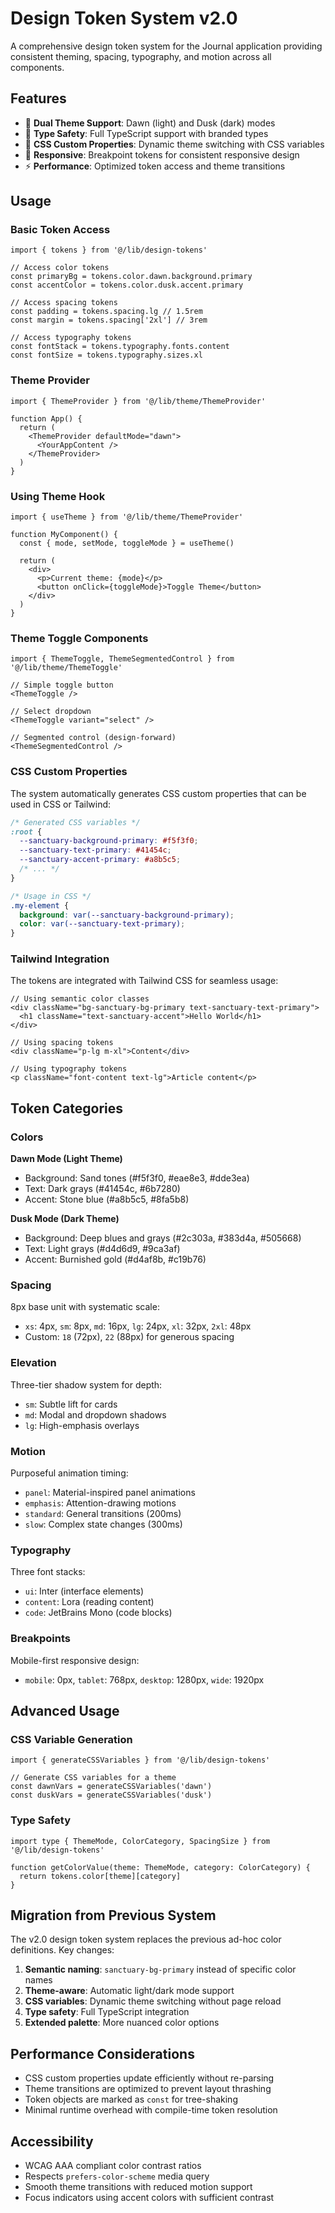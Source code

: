# Design Token System v2.0

A comprehensive design token system for the Journal application providing consistent theming, spacing, typography, and motion across all components.

## Features

- 🎨 **Dual Theme Support**: Dawn (light) and Dusk (dark) modes
- 🎯 **Type Safety**: Full TypeScript support with branded types
- 🔄 **CSS Custom Properties**: Dynamic theme switching with CSS variables
- 📱 **Responsive**: Breakpoint tokens for consistent responsive design
- ⚡ **Performance**: Optimized token access and theme transitions

## Usage

### Basic Token Access

```tsx
import { tokens } from '@/lib/design-tokens'

// Access color tokens
const primaryBg = tokens.color.dawn.background.primary
const accentColor = tokens.color.dusk.accent.primary

// Access spacing tokens  
const padding = tokens.spacing.lg // 1.5rem
const margin = tokens.spacing['2xl'] // 3rem

// Access typography tokens
const fontStack = tokens.typography.fonts.content
const fontSize = tokens.typography.sizes.xl
```

### Theme Provider

```tsx
import { ThemeProvider } from '@/lib/theme/ThemeProvider'

function App() {
  return (
    <ThemeProvider defaultMode="dawn">
      <YourAppContent />
    </ThemeProvider>
  )
}
```

### Using Theme Hook

```tsx
import { useTheme } from '@/lib/theme/ThemeProvider'

function MyComponent() {
  const { mode, setMode, toggleMode } = useTheme()
  
  return (
    <div>
      <p>Current theme: {mode}</p>
      <button onClick={toggleMode}>Toggle Theme</button>
    </div>
  )
}
```

### Theme Toggle Components

```tsx
import { ThemeToggle, ThemeSegmentedControl } from '@/lib/theme/ThemeToggle'

// Simple toggle button
<ThemeToggle />

// Select dropdown
<ThemeToggle variant="select" />

// Segmented control (design-forward)
<ThemeSegmentedControl />
```

### CSS Custom Properties

The system automatically generates CSS custom properties that can be used in CSS or Tailwind:

```css
/* Generated CSS variables */
:root {
  --sanctuary-background-primary: #f5f3f0;
  --sanctuary-text-primary: #41454c;
  --sanctuary-accent-primary: #a8b5c5;
  /* ... */
}

/* Usage in CSS */
.my-element {
  background: var(--sanctuary-background-primary);
  color: var(--sanctuary-text-primary);
}
```

### Tailwind Integration

The tokens are integrated with Tailwind CSS for seamless usage:

```tsx
// Using semantic color classes
<div className="bg-sanctuary-bg-primary text-sanctuary-text-primary">
  <h1 className="text-sanctuary-accent">Hello World</h1>
</div>

// Using spacing tokens
<div className="p-lg m-xl">Content</div>

// Using typography tokens
<p className="font-content text-lg">Article content</p>
```

## Token Categories

### Colors

**Dawn Mode (Light Theme)**

- Background: Sand tones (#f5f3f0, #eae8e3, #dde3ea)
- Text: Dark grays (#41454c, #6b7280)
- Accent: Stone blue (#a8b5c5, #8fa5b8)

**Dusk Mode (Dark Theme)**

- Background: Deep blues and grays (#2c303a, #383d4a, #505668)
- Text: Light grays (#d4d6d9, #9ca3af)
- Accent: Burnished gold (#d4af8b, #c19b76)

### Spacing

8px base unit with systematic scale:

- `xs`: 4px, `sm`: 8px, `md`: 16px, `lg`: 24px, `xl`: 32px, `2xl`: 48px
- Custom: `18` (72px), `22` (88px) for generous spacing

### Elevation

Three-tier shadow system for depth:

- `sm`: Subtle lift for cards
- `md`: Modal and dropdown shadows
- `lg`: High-emphasis overlays

### Motion

Purposeful animation timing:

- `panel`: Material-inspired panel animations
- `emphasis`: Attention-drawing motions
- `standard`: General transitions (200ms)
- `slow`: Complex state changes (300ms)

### Typography

Three font stacks:

- `ui`: Inter (interface elements)
- `content`: Lora (reading content)
- `code`: JetBrains Mono (code blocks)

### Breakpoints

Mobile-first responsive design:

- `mobile`: 0px, `tablet`: 768px, `desktop`: 1280px, `wide`: 1920px

## Advanced Usage

### CSS Variable Generation

```tsx
import { generateCSSVariables } from '@/lib/design-tokens'

// Generate CSS variables for a theme
const dawnVars = generateCSSVariables('dawn')
const duskVars = generateCSSVariables('dusk')
```

### Type Safety

```tsx
import type { ThemeMode, ColorCategory, SpacingSize } from '@/lib/design-tokens'

function getColorValue(theme: ThemeMode, category: ColorCategory) {
  return tokens.color[theme][category]
}
```

## Migration from Previous System

The v2.0 design token system replaces the previous ad-hoc color definitions. Key changes:

1. **Semantic naming**: `sanctuary-bg-primary` instead of specific color names
2. **Theme-aware**: Automatic light/dark mode support
3. **CSS variables**: Dynamic theme switching without page reload
4. **Type safety**: Full TypeScript integration
5. **Extended palette**: More nuanced color options

## Performance Considerations

- CSS custom properties update efficiently without re-parsing
- Theme transitions are optimized to prevent layout thrashing
- Token objects are marked as `const` for tree-shaking
- Minimal runtime overhead with compile-time token resolution

## Accessibility

- WCAG AAA compliant color contrast ratios
- Respects `prefers-color-scheme` media query
- Smooth theme transitions with reduced motion support
- Focus indicators using accent colors with sufficient contrast
